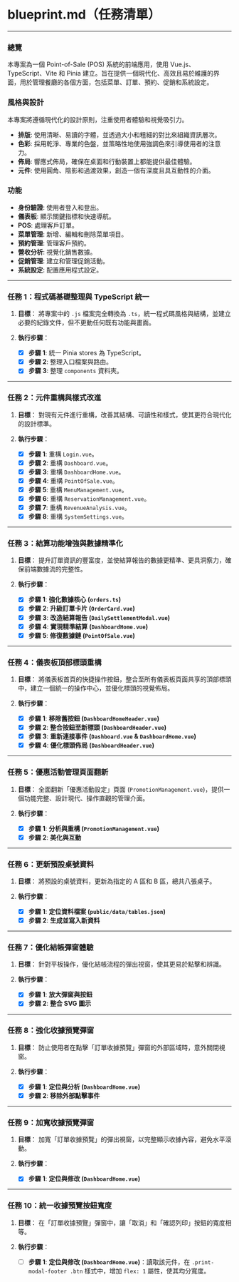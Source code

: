 # blueprint.md（任務清單）

---

### 總覽

本專案為一個 Point-of-Sale (POS) 系統的前端應用，使用 Vue.js、TypeScript、Vite 和 Pinia 建立。旨在提供一個現代化、高效且易於維護的界面，用於管理餐廳的各個方面，包括菜單、訂單、預約、促銷和系統設定。

### 風格與設計

本專案將遵循現代化的設計原則，注重使用者體驗和視覺吸引力。

*   **排版**: 使用清晰、易讀的字體，並透過大小和粗細的對比來組織資訊層次。
*   **色彩**: 採用乾淨、專業的色盤，並策略性地使用強調色來引導使用者的注意力。
*   **佈局**: 響應式佈局，確保在桌面和行動裝置上都能提供最佳體驗。
*   **元件**: 使用圓角、陰影和過渡效果，創造一個有深度且具互動性的介面。

### 功能

*   **身份驗證**: 使用者登入和登出。
*   **儀表板**: 顯示關鍵指標和快速導航。
*   **POS**: 處理客戶訂單。
*   **菜單管理**: 新增、編輯和刪除菜單項目。
*   **預約管理**: 管理客戶預約。
*   **營收分析**: 視覺化銷售數據。
*   **促銷管理**: 建立和管理促銷活動。
*   **系統設定**: 配置應用程式設定。

---

### 任務 1：程式碼基礎整理與 TypeScript 統一

1.  **目標**：
    將專案中的 `.js` 檔案完全轉換為 `.ts`，統一程式碼風格與結構，並建立必要的紀錄文件，但不更動任何既有功能與畫面。

2.  **執行步驟**：
    *   [x] **步驟 1**: 統一 Pinia stores 為 TypeScript。
    *   [x] **步驟 2**: 整理入口檔案與路由。
    *   [x] **步驟 3**: 整理 `components` 資料夾。

---

### 任務 2：元件重構與樣式改進

1.  **目標**：
    對現有元件進行重構，改善其結構、可讀性和樣式，使其更符合現代化的設計標準。

2.  **執行步驟**：
    *   [x] **步驟 1**: 重構 `Login.vue`。
    *   [x] **步驟 2**: 重構 `Dashboard.vue`。
    *   [x] **步驟 3**: 重構 `DashboardHome.vue`。
    *   [x] **步驟 4**: 重構 `PointOfSale.vue`。
    *   [x] **步驟 5**: 重構 `MenuManagement.vue`。
    *   [x] **步驟 6**: 重構 `ReservationManagement.vue`。
    *   [x] **步驟 7**: 重構 `RevenueAnalysis.vue`。
    *   [x] **步驟 8**: 重構 `SystemSettings.vue`。

---

### 任務 3：結算功能增強與數據精準化

1.  **目標**：
    提升訂單資訊的豐富度，並使結算報告的數據更精準、更具洞察力，確保前端數據流的完整性。

2.  **執行步驟**：
    *   [x] **步驟 1**: **強化數據核心 (`orders.ts`)**
    *   [x] **步驟 2**: **升級訂單卡片 (`OrderCard.vue`)**
    *   [x] **步驟 3**: **改造結算報告 (`DailySettlementModal.vue`)**
    *   [x] **步驟 4**: **實現精準結算 (`DashboardHome.vue`)**
    *   [x] **步驟 5**: **修復數據鏈 (`PointOfSale.vue`)**

---

### 任務 4：儀表板頂部標頭重構

1.  **目標**：
    將儀表板首頁的快捷操作按鈕，整合至所有儀表板頁面共享的頂部標頭中，建立一個統一的操作中心，並優化標頭的視覺佈局。

2.  **執行步驟**：
    *   [x] **步驟 1**: **移除舊按鈕 (`DashboardHomeHeader.vue`)**
    *   [x] **步驟 2**: **整合按鈕至新標頭 (`DashboardHeader.vue`)**
    *   [x] **步驟 3**: **重新連接事件 (`Dashboard.vue` & `DashboardHome.vue`)**
    *   [x] **步驟 4**: **優化標頭佈局 (`DashboardHeader.vue`)**

---

### 任務 5：優惠活動管理頁面翻新

1.  **目標**：
    全面翻新「優惠活動設定」頁面 (`PromotionManagement.vue`)，提供一個功能完整、設計現代、操作直觀的管理介面。

2.  **執行步驟**：
    *   [x] **步驟 1**: **分析與重構 (`PromotionManagement.vue`)**
    *   [x] **步驟 2**: **美化與互動**

---

### 任務 6：更新預設桌號資料

1.  **目標**：
    將預設的桌號資料，更新為指定的 A 區和 B 區，總共八張桌子。

2.  **執行步驟**：
    *   [x] **步驟 1**: **定位資料檔案 (`public/data/tables.json`)**
    *   [x] **步驟 2**: **生成並寫入新資料**

---

### 任務 7：優化結帳彈窗體驗

1.  **目標**：
    針對平板操作，優化結帳流程的彈出視窗，使其更易於點擊和辨識。

2.  **執行步驟**：
    *   [x] **步驟 1**: **放大彈窗與按鈕**
    *   [x] **步驟 2**: **整合 SVG 圖示**

---

### 任務 8：強化收據預覽彈窗

1.  **目標**：
    防止使用者在點擊「訂單收據預覽」彈窗的外部區域時，意外關閉視窗。

2.  **執行步驟**：
    *   [x] **步驟 1**: **定位與分析 (`DashboardHome.vue`)**
    *   [x] **步驟 2**: **移除外部點擊事件**

---

### 任務 9：加寬收據預覽彈窗

1.  **目標**：
    加寬「訂單收據預覽」的彈出視窗，以完整顯示收據內容，避免水平滾動。

2.  **執行步驟**：
    *   [x] **步驟 1**: **定位與修改 (`DashboardHome.vue`)**

---

### 任務 10：統一收據預覽按鈕寬度

1.  **目標**：
    在「訂單收據預覽」彈窗中，讓「取消」和「確認列印」按鈕的寬度相等。

2.  **執行步驟**：
    *   [ ] **步驟 1**: **定位與修改 (`DashboardHome.vue`)**：讀取該元件，在 `.print-modal-footer .btn` 樣式中，增加 `flex: 1` 屬性，使其均分寬度。
